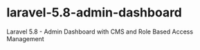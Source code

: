 # laravel-5.8-admin-dashboard
Laravel 5.8 - Admin Dashboard with CMS and Role Based Access Management
